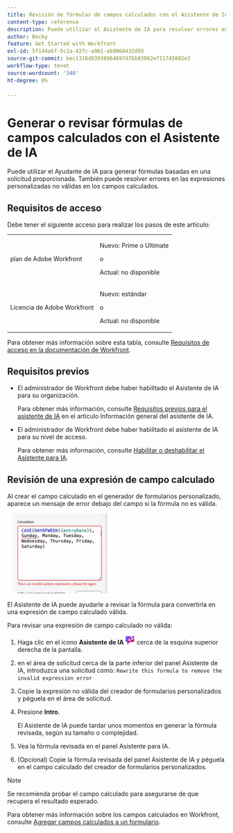 ```yaml
---
title: Revisión de fórmulas de campos calculados con el Asistente de IA
content-type: reference
description: Puede utilizar el Asistente de IA para resolver errores en las expresiones personalizadas no válidas en los campos calculados.
author: Becky
feature: Get Started with Workfront
exl-id: 5f144a6f-5c2a-42fc-a961-ab9066432d93
source-git-commit: bec1318d83938964697d76b83062ef11745802e3
workflow-type: tm+mt
source-wordcount: '340'
ht-degree: 0%

---
```


# Generar o revisar fórmulas de campos calculados con el Asistente de IA

Puede utilizar el Ayudante de IA para generar fórmulas basadas en una solicitud proporcionada. También puede resolver errores en las expresiones personalizadas no válidas en los campos calculados.

## Requisitos de acceso

Debe tener el siguiente acceso para realizar los pasos de este artículo:

<table style="table-layout:auto"> 
 <col> 
 <col> 
 <tbody> 
  <tr> 
   <td role="rowheader">plan de Adobe Workfront</td> 
   <td><p>Nuevo: Prime o Ultimate</p>
       <p>o</p>
       <p>Actual: no disponible</p></td>
  </tr> 
  <tr> 
   <td role="rowheader">Licencia de Adobe Workfront</td> 
   <td><p>Nuevo: estándar</p>
       <p>o</p>
       <p>Actual: no disponible</p></td>
  </tr> 
 </tbody> 
</table>

Para obtener más información sobre esta tabla, consulte [Requisitos de acceso en la documentación de Workfront](/help/quicksilver/administration-and-setup/add-users/access-levels-and-object-permissions/access-level-requirements-in-documentation.md).

## Requisitos previos

* El administrador de Workfront debe haber habilitado el Asistente de IA para su organización.

  Para obtener más información, consulte [Requisitos previos para el asistente de IA](/help/quicksilver/workfront-basics/ai-assistant/ai-assistant-overview.md#prerequisites-to-ai-assistant) en el artículo Información general del asistente de IA.
* El administrador de Workfront debe haber habilitado el asistente de IA para su nivel de acceso.

  Para obtener más información, consulte [Habilitar o deshabilitar el Asistente para IA](/help/quicksilver/workfront-basics/ai-assistant/enable-or-disable-assistant.md).

<!--## Generate a calculated field expression-->

## Revisión de una expresión de campo calculado

Al crear el campo calculado en el generador de formularios personalizado, aparece un mensaje de error debajo del campo si la fórmula no es válida.

![Error de expresión no válido](assets/invalid-expression.png)

El Asistente de IA puede ayudarle a revisar la fórmula para convertirla en una expresión de campo calculado válida.

Para revisar una expresión de campo calculado no válida:

1. Haga clic en el icono **Asistente de IA** ![Icono del Asistente de IA](assets/ai-assistant-icon.png) cerca de la esquina superior derecha de la pantalla.
1. en el área de solicitud cerca de la parte inferior del panel Asistente de IA, introduzca una solicitud como:
   `Rewrite this formula to remove the invalid expression error`
1. Copie la expresión no válida del creador de formularios personalizados y péguela en el área de solicitud.
1. Presione **Intro**.

   El Asistente de IA puede tardar unos momentos en generar la fórmula revisada, según su tamaño o complejidad.
1. Vea la fórmula revisada en el panel Asistente para IA.
1. (Opcional) Copie la fórmula revisada del panel Asistente de IA y péguela en el campo calculado del creador de formularios personalizados.

>[!NOTE]
>
>Se recomienda probar el campo calculado para asegurarse de que recupera el resultado esperado.

Para obtener más información sobre los campos calculados en Workfront, consulte [Agregar campos calculados a un formulario](/help/quicksilver/administration-and-setup/customize-workfront/create-manage-custom-forms/form-designer/design-a-form/add-a-calculated-field.md).

